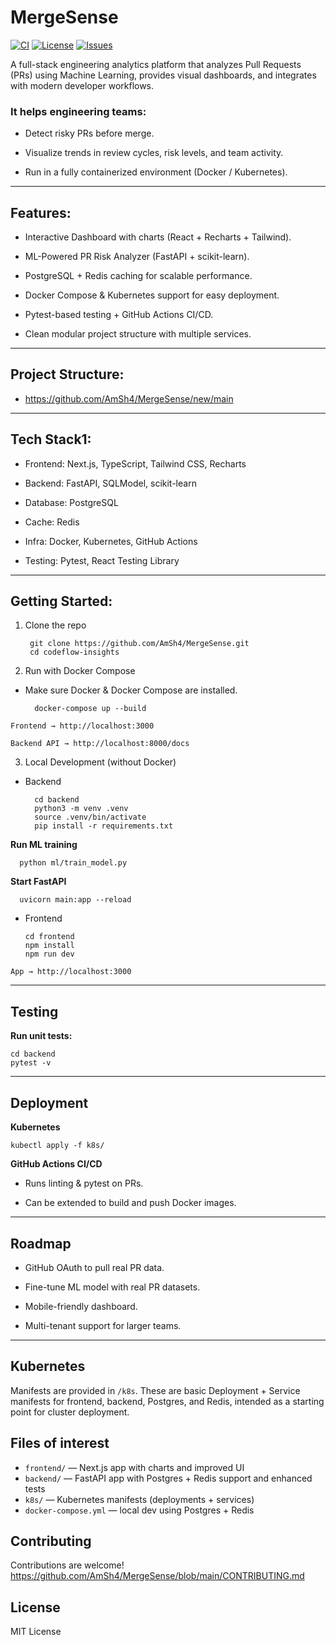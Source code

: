 # MergeSense

[![CI](https://img.shields.io/badge/ci-passing-brightgreen)](https://github.com/)
[![License](https://img.shields.io/badge/license-MIT-blue)](LICENSE)
[![Issues](https://img.shields.io/badge/issues-0-green)](https://github.com/)

A full-stack engineering analytics platform that analyzes Pull Requests (PRs) using Machine Learning, provides visual dashboards, and integrates with modern developer workflows.

### It helps engineering teams:

- Detect risky PRs before merge.

- Visualize trends in review cycles, risk levels, and team activity.

- Run in a fully containerized environment (Docker / Kubernetes).

---

## Features:

- Interactive Dashboard with charts (React + Recharts + Tailwind).
- ML-Powered PR Risk Analyzer (FastAPI + scikit-learn).

- PostgreSQL + Redis caching for scalable performance.

- Docker Compose & Kubernetes support for easy deployment.

- Pytest-based testing + GitHub Actions CI/CD.
- Clean modular project structure with multiple services.
  
---

## Project Structure:

- https://github.com/AmSh4/MergeSense/new/main

---

## Tech Stack1:

- Frontend: Next.js, TypeScript, Tailwind CSS, Recharts

- Backend: FastAPI, SQLModel, scikit-learn

- Database: PostgreSQL

- Cache: Redis

- Infra: Docker, Kubernetes, GitHub Actions

- Testing: Pytest, React Testing Library

---
## Getting Started:
1. Clone the repo
     
        git clone https://github.com/AmSh4/MergeSense.git
        cd codeflow-insights

2. Run with Docker Compose

- Make sure Docker & Docker Compose are installed.

        docker-compose up --build


`Frontend → http://localhost:3000`

`Backend API → http://localhost:8000/docs`

3. Local Development (without Docker)
- Backend
  
        cd backend
        python3 -m venv .venv
        source .venv/bin/activate
        pip install -r requirements.txt

**Run ML training**

      python ml/train_model.py

**Start FastAPI**

      uvicorn main:app --reload

- Frontend
  
      cd frontend
      npm install
      npm run dev


`App → http://localhost:3000`

---
## Testing

**Run unit tests:**

    cd backend
    pytest -v

---
## Deployment
**Kubernetes**

    kubectl apply -f k8s/

**GitHub Actions CI/CD**

- Runs linting & pytest on PRs.

- Can be extended to build and push Docker images.
---
## Roadmap

- GitHub OAuth to pull real PR data.

- Fine-tune ML model with real PR datasets.
- Mobile-friendly dashboard.

- Multi-tenant support for larger teams.

---
## Kubernetes 
Manifests are provided in `/k8s`. These are basic Deployment + Service manifests for frontend, backend, Postgres, and Redis, intended as a starting point for cluster deployment.

## Files of interest
- `frontend/` — Next.js app with charts and improved UI
- `backend/` — FastAPI app with Postgres + Redis support and enhanced tests
- `k8s/` — Kubernetes manifests (deployments + services)
- `docker-compose.yml` — local dev using Postgres + Redis

## Contributing

Contributions are welcome! 
https://github.com/AmSh4/MergeSense/blob/main/CONTRIBUTING.md

## License

MIT License
